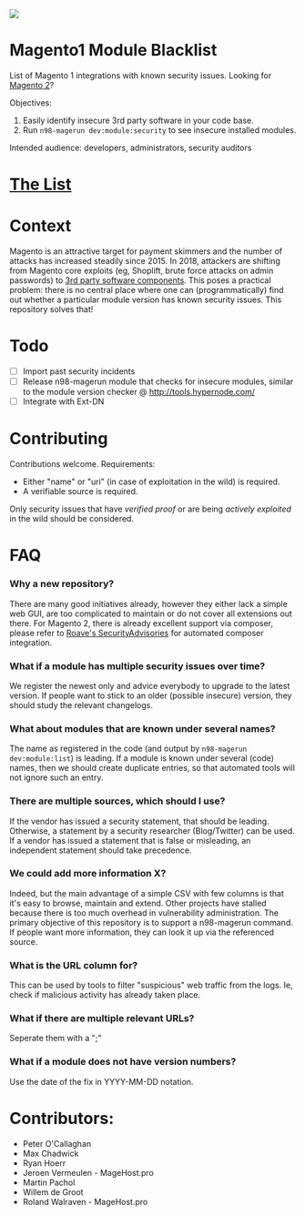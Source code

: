![](https://buq.eu/stuff/blacklist.png)

# Magento1 Module Blacklist

List of Magento 1 integrations with known security issues. Looking for [Magento 2](https://github.com/Roave/SecurityAdvisories)?

Objectives:
1. Easily identify insecure 3rd party software in your code base. 
1. Run `n98-magerun dev:module:security` to see insecure installed modules. 

Intended audience: developers, administrators, security auditors

# [The List](magento1-vulnerable-extensions.csv)

# Context

Magento is an attractive target for payment skimmers and the number of attacks has increased steadily since 2015. In 2018, attackers are shifting from Magento core exploits (eg, Shoplift, brute force attacks on admin passwords) to [3rd party software components](https://gwillem.gitlab.io/2018/10/23/magecart-extension-0days/). This poses a practical problem: there is no central place where one can (programmatically) find out whether a particular module version has known security issues. This repository solves that!

# Todo

- [ ] Import past security incidents
- [ ] Release n98-magerun module that checks for insecure modules, similar to the module version checker @ http://tools.hypernode.com/
- [ ] Integrate with Ext-DN

# Contributing

Contributions welcome. Requirements:

- Either "name" or "uri" (in case of exploitation in the wild) is required.
- A verifiable source is required.

Only security issues that have *verified proof* or are being *actively exploited* in the wild should be considered. 

# FAQ

### Why a new repository?

There are many good initiatives already, however they either lack a simple web GUI, are too complicated to maintain or do not cover all extensions out there. For Magento 2, there is already excellent support via composer, please refer to [Roave's SecurityAdvisories](https://github.com/Roave/SecurityAdvisories) for automated composer integration.

### What if a module has multiple security issues over time?

We register the newest only and advice everybody to upgrade to the latest version. If people want to stick to an older (possible insecure) version, they should study the relevant changelogs. 

### What about modules that are known under several names?

The name as registered in the code (and output by `n98-magerun dev:module:list`) is leading. If a module is known under several (code) names, then we should create duplicate entries, so that automated tools will not ignore such an entry.

### There are multiple sources, which should I use?

If the vendor has issued a security statement, that should be leading. Otherwise, a statement by a security researcher (Blog/Twitter) can be used. If a vendor has issued a statement that is false or misleading, an independent statement should take precedence. 

### We could add more information X?

Indeed, but the main advantage of a simple CSV with few columns is that it's easy to browse, maintain and extend. Other projects have stalled because there is too much overhead in vulnerability administration. The primary objective of this repository is to support a n98-magerun command. If people want more information, they can look it up via the referenced source. 

### What is the URL column for?

This can be used by tools to filter "suspicious" web traffic from the logs. Ie, check if malicious activity has already taken place. 

### What if there are multiple relevant URLs?

Seperate them with a ";"

### What if a module does not have version numbers?

Use the date of the fix in YYYY-MM-DD notation.

# Contributors:

- Peter O'Callaghan
- Max Chadwick
- Ryan Hoerr
- Jeroen Vermeulen - MageHost.pro
- Martin Pachol
- Willem de Groot
- Roland Walraven - MageHost.pro
